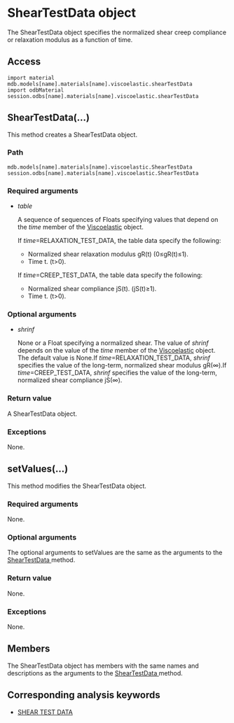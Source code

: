 # ShearTestData object

The ShearTestData object specifies the normalized shear creep compliance or relaxation modulus as a function of time.

## Access

```
import material
mdb.models[name].materials[name].viscoelastic.shearTestData
import odbMaterial
session.odbs[name].materials[name].viscoelastic.shearTestData
```

## ShearTestData(...)



This method creates a ShearTestData object.



### Path

```
mdb.models[name].materials[name].viscoelastic.ShearTestData
session.odbs[name].materials[name].viscoelastic.ShearTestData
```

### Required arguments

- *table*

  A sequence of sequences of Floats specifying values that depend on the *time* member of the [Viscoelastic](https://help.3ds.com/2022/english/DSSIMULIA_Established/SIMACAEKERRefMap/simaker-c-viscoelasticpyc.htm?ContextScope=all) object.

  If *time*=RELAXATION_TEST_DATA, the table data specify the following:

  - Normalized shear relaxation modulus gR⁢(t) (0≤gR⁢(t)≤1).
  - Time t. (t>0).

  If *time*=CREEP_TEST_DATA, the table data specify the following:

  - Normalized shear compliance jS⁢(t). (jS⁢(t)≥1).
  - Time t. (t>0).

### Optional arguments

- *shrinf*

  None or a Float specifying a normalized shear. The value of *shrinf* depends on the value of the *time* member of the [Viscoelastic](https://help.3ds.com/2022/english/DSSIMULIA_Established/SIMACAEKERRefMap/simaker-c-viscoelasticpyc.htm?ContextScope=all) object. The default value is None.If *time*=RELAXATION_TEST_DATA, *shrinf* specifies the value of the long-term, normalized shear modulus gR(∞).If *time*=CREEP_TEST_DATA, *shrinf* specifies the value of the long-term, normalized shear compliance jS(∞).

### Return value

A ShearTestData object.

### Exceptions

None.



## setValues(...)



This method modifies the ShearTestData object.



### Required arguments

None.

### Optional arguments

The optional arguments to setValues are the same as the arguments to the [ShearTestData ](https://help.3ds.com/2022/english/DSSIMULIA_Established/SIMACAEKERRefMap/simaker-c-sheartestdatapyc.htm?ContextScope=all#simaker-sheartestdatasheartestdatapyc)method.

### Return value

None.

### Exceptions

None.



## Members

The ShearTestData object has members with the same names and descriptions as the arguments to the [ShearTestData ](https://help.3ds.com/2022/english/DSSIMULIA_Established/SIMACAEKERRefMap/simaker-c-sheartestdatapyc.htm?ContextScope=all#simaker-sheartestdatasheartestdatapyc)method.



## Corresponding analysis keywords

- [SHEAR TEST DATA](https://help.3ds.com/2022/english/DSSIMULIA_Established/SIMACAEKEYRefMap/simakey-r-sheartestdata.htm?ContextScope=all#simakey-r-sheartestdata)